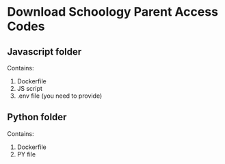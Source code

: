 # Download Schoology Parent Access Codes

## Javascript folder
Contains:
1. Dockerfile
2. JS script
3. .env file (you need to provide)

## Python folder 
Contains:
1. Dockerfile
2. PY file
